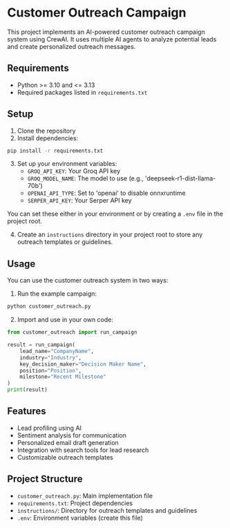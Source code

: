 # Customer Outreach Campaign

This project implements an AI-powered customer outreach campaign system using CrewAI. It uses multiple AI agents to analyze potential leads and create personalized outreach messages.

## Requirements

- Python >= 3.10 and <= 3.13
- Required packages listed in `requirements.txt`

## Setup

1. Clone the repository
2. Install dependencies:
```bash
pip install -r requirements.txt
```

3. Set up your environment variables:
   - `GROQ_API_KEY`: Your Groq API key
   - `GROQ_MODEL_NAME`: The model to use (e.g., 'deepseek-r1-dist-llama-70b')
   - `OPENAI_API_TYPE`: Set to 'openai' to disable onnxruntime
   - `SERPER_API_KEY`: Your Serper API key

You can set these either in your environment or by creating a `.env` file in the project root.

4. Create an `instructions` directory in your project root to store any outreach templates or guidelines.

## Usage

You can use the customer outreach system in two ways:

1. Run the example campaign:
```bash
python customer_outreach.py
```

2. Import and use in your own code:
```python
from customer_outreach import run_campaign

result = run_campaign(
    lead_name="CompanyName",
    industry="Industry",
    key_decision_maker="Decision Maker Name",
    position="Position",
    milestone="Recent Milestone"
)
print(result)
```

## Features

- Lead profiling using AI
- Sentiment analysis for communication
- Personalized email draft generation
- Integration with search tools for lead research
- Customizable outreach templates

## Project Structure

- `customer_outreach.py`: Main implementation file
- `requirements.txt`: Project dependencies
- `instructions/`: Directory for outreach templates and guidelines
- `.env`: Environment variables (create this file) 